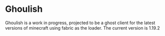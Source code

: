 # Ghoulish
Ghoulish is a work in progress, projected to be a ghost client for the latest versions of minecraft using fabric as the loader.
The current version is 1.19.2